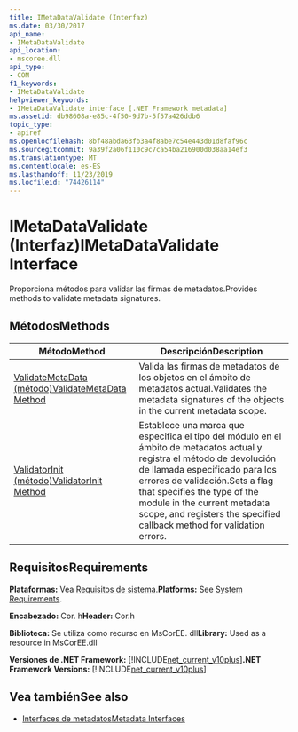 ```yaml
---
title: IMetaDataValidate (Interfaz)
ms.date: 03/30/2017
api_name:
- IMetaDataValidate
api_location:
- mscoree.dll
api_type:
- COM
f1_keywords:
- IMetaDataValidate
helpviewer_keywords:
- IMetaDataValidate interface [.NET Framework metadata]
ms.assetid: db98608a-e85c-4f50-9d7b-5f57a426ddb6
topic_type:
- apiref
ms.openlocfilehash: 8bf48abda63fb3a4f8abe7c54e443d01d8faf96c
ms.sourcegitcommit: 9a39f2a06f110c9c7ca54ba216900d038aa14ef3
ms.translationtype: MT
ms.contentlocale: es-ES
ms.lasthandoff: 11/23/2019
ms.locfileid: "74426114"
---
```

# <a name="imetadatavalidate-interface"></a><span data-ttu-id="772f1-102">IMetaDataValidate (Interfaz)</span><span class="sxs-lookup"><span data-stu-id="772f1-102">IMetaDataValidate Interface</span></span>
<span data-ttu-id="772f1-103">Proporciona métodos para validar las firmas de metadatos.</span><span class="sxs-lookup"><span data-stu-id="772f1-103">Provides methods to validate metadata signatures.</span></span>  
  
## <a name="methods"></a><span data-ttu-id="772f1-104">Métodos</span><span class="sxs-lookup"><span data-stu-id="772f1-104">Methods</span></span>  
  
|<span data-ttu-id="772f1-105">Método</span><span class="sxs-lookup"><span data-stu-id="772f1-105">Method</span></span>|<span data-ttu-id="772f1-106">Descripción</span><span class="sxs-lookup"><span data-stu-id="772f1-106">Description</span></span>|  
|------------|-----------------|  
|[<span data-ttu-id="772f1-107">ValidateMetaData (método)</span><span class="sxs-lookup"><span data-stu-id="772f1-107">ValidateMetaData Method</span></span>](../../../../docs/framework/unmanaged-api/metadata/imetadatavalidate-validatemetadata-method.md)|<span data-ttu-id="772f1-108">Valida las firmas de metadatos de los objetos en el ámbito de metadatos actual.</span><span class="sxs-lookup"><span data-stu-id="772f1-108">Validates the metadata signatures of the objects in the current metadata scope.</span></span>|  
|[<span data-ttu-id="772f1-109">ValidatorInit (método)</span><span class="sxs-lookup"><span data-stu-id="772f1-109">ValidatorInit Method</span></span>](../../../../docs/framework/unmanaged-api/metadata/imetadatavalidate-validatorinit-method.md)|<span data-ttu-id="772f1-110">Establece una marca que especifica el tipo del módulo en el ámbito de metadatos actual y registra el método de devolución de llamada especificado para los errores de validación.</span><span class="sxs-lookup"><span data-stu-id="772f1-110">Sets a flag that specifies the type of the module in the current metadata scope, and registers the specified callback method for validation errors.</span></span>|  
  
## <a name="requirements"></a><span data-ttu-id="772f1-111">Requisitos</span><span class="sxs-lookup"><span data-stu-id="772f1-111">Requirements</span></span>  
 <span data-ttu-id="772f1-112">**Plataformas:** Vea [Requisitos de sistema](../../../../docs/framework/get-started/system-requirements.md).</span><span class="sxs-lookup"><span data-stu-id="772f1-112">**Platforms:** See [System Requirements](../../../../docs/framework/get-started/system-requirements.md).</span></span>  
  
 <span data-ttu-id="772f1-113">**Encabezado:** Cor. h</span><span class="sxs-lookup"><span data-stu-id="772f1-113">**Header:** Cor.h</span></span>  
  
 <span data-ttu-id="772f1-114">**Biblioteca:** Se utiliza como recurso en MsCorEE. dll</span><span class="sxs-lookup"><span data-stu-id="772f1-114">**Library:** Used as a resource in MsCorEE.dll</span></span>  
  
 <span data-ttu-id="772f1-115">**Versiones de .NET Framework:** [!INCLUDE[net_current_v10plus](../../../../includes/net-current-v10plus-md.md)]</span><span class="sxs-lookup"><span data-stu-id="772f1-115">**.NET Framework Versions:** [!INCLUDE[net_current_v10plus](../../../../includes/net-current-v10plus-md.md)]</span></span>  
  
## <a name="see-also"></a><span data-ttu-id="772f1-116">Vea también</span><span class="sxs-lookup"><span data-stu-id="772f1-116">See also</span></span>

- [<span data-ttu-id="772f1-117">Interfaces de metadatos</span><span class="sxs-lookup"><span data-stu-id="772f1-117">Metadata Interfaces</span></span>](../../../../docs/framework/unmanaged-api/metadata/metadata-interfaces.md)
